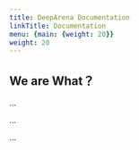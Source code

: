 ```yaml
---
title: DeepArena Documentation
linkTitle: Documentation
menu: {main: {weight: 20}}
weight: 20
---
```


## We are What？

...

...

...
